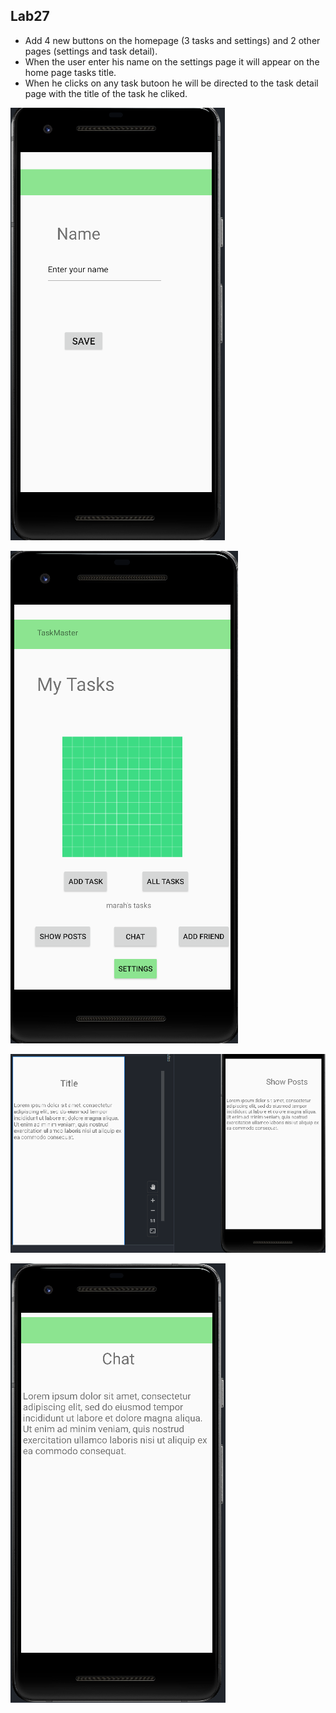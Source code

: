 ## Lab27

* Add 4 new buttons on the homepage (3 tasks and settings) and  2 other pages (settings and task detail).
* When the user enter his name on the settings page it will appear on the home page tasks title.
 * When he clicks on any task butoon he will be directed to the task detail page with the title of the task he cliked.

 ![image description](screenshots/settings2.png)

![image description](screenshots/home.png)

![image description](screenshots/taskdetail.png)

![image description](screenshots/taskdetail2.png)



